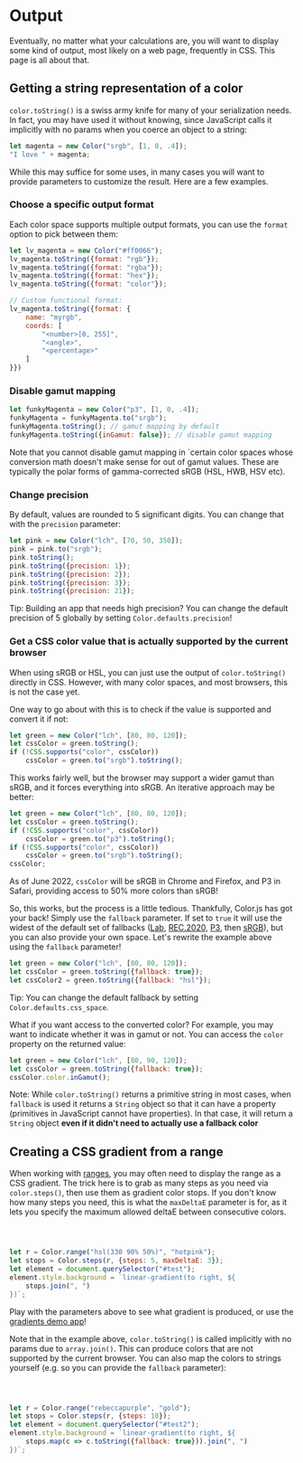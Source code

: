 # Output

Eventually, no matter what your calculations are, you will want to display some kind of output, most likely on a web page,
frequently in CSS. This page is all about that.

## Getting a string representation of a color

`color.toString()` is a swiss army knife for many of your serialization needs.
In fact, you may have used it without knowing, since JavaScript calls it implicitly with no params when you coerce an object to a string:

```js
let magenta = new Color("srgb", [1, 0, .4]);
"I love " + magenta;
```

While this may suffice for some uses, in many cases you will want to provide parameters to customize the result.
Here are a few examples.

### Choose a specific output format

Each color space supports multiple output formats, you can use the `format` option to pick between them:

```js
let lv_magenta = new Color("#ff0066");
lv_magenta.toString({format: "rgb"});
lv_magenta.toString({format: "rgba"});
lv_magenta.toString({format: "hex"});
lv_magenta.toString({format: "color"});

// Custom functional format:
lv_magenta.toString({format: {
	name: "myrgb",
	coords: [
		"<number>[0, 255]",
		"<angle>",
		"<percentage>"
	]
}})
```

### Disable gamut mapping

```js
let funkyMagenta = new Color("p3", [1, 0, .4]);
funkyMagenta = funkyMagenta.to("srgb");
funkyMagenta.toString(); // gamut mapping by default
funkyMagenta.toString({inGamut: false}); // disable gamut mapping
```

Note that you cannot disable gamut mapping in `certain color spaces whose conversion math doesn't make sense for out of gamut values.
These are typically the polar forms of gamma-corrected sRGB (HSL, HWB, HSV etc).

### Change precision

By default, values are rounded to 5 significant digits.
You can change that with the `precision` parameter:

```js
let pink = new Color("lch", [70, 50, 350]);
pink = pink.to("srgb");
pink.toString();
pink.toString({precision: 1});
pink.toString({precision: 2});
pink.toString({precision: 3});
pink.toString({precision: 21});
```

Tip: Building an app that needs high precision? You can change the default precision of 5 globally by setting `Color.defaults.precision`!

### Get a CSS color value that is actually supported by the current browser

When using sRGB or HSL, you can just use the output of `color.toString()` directly in CSS.
However, with many color spaces, and most browsers, this is not the case yet.

One way to go about with this is to check if the value is supported and convert it if not:

```js
let green = new Color("lch", [80, 80, 120]);
let cssColor = green.toString();
if (!CSS.supports("color", cssColor))
	cssColor = green.to("srgb").toString();
```

This works fairly well, but the browser may support a wider gamut than sRGB, and it forces everything into sRGB.
An iterative approach may be better:

```js
let green = new Color("lch", [80, 80, 120]);
let cssColor = green.toString();
if (!CSS.supports("color", cssColor))
	cssColor = green.to("p3").toString();
if (!CSS.supports("color", cssColor))
	cssColor = green.to("srgb").toString();
cssColor;
```
As of June 2022, `cssColor` will be sRGB in Chrome and Firefox, and P3 in Safari, providing access to 50% more colors than sRGB!

So, this works, but the process is a little tedious. Thankfully, Color.js has got your back!
Simply use the `fallback` parameter.
If set to `true` it will use the widest of the default set of fallbacks ([Lab](spaces.html#lab), [REC.2020](spaces.html#rec2020), [P3](spaces.html#p3), then [sRGB](spaces.html#srgb)), but you can also provide your own space.
Let's rewrite the example above using the `fallback` parameter!

```js
let green = new Color("lch", [80, 80, 120]);
let cssColor = green.toString({fallback: true});
let cssColor2 = green.toString({fallback: "hsl"});
```

Tip: You can change the default fallback by setting `Color.defaults.css_space`.

What if you want access to the converted color? For example, you may want to indicate whether it was in gamut or not.
You can access the `color` property on the returned value:

```js
let green = new Color("lch", [80, 90, 120]);
let cssColor = green.toString({fallback: true});
cssColor.color.inGamut();
```

Note: While `color.toString()` returns a primitive string in most cases, when `fallback` is used it returns a `String` object
so that it can have a property (primitives in JavaScript cannot have properties).
In that case, it will return a `String` object **even if it didn't need to actually use a fallback color**

## Creating a CSS gradient from a range

When working with [ranges](interpolation), you may often need to display the range as a CSS gradient.
The trick here is to grab as many steps as you need via `color.steps()`, then use them as gradient color stops.
If you don't know how many steps you need, this is what the `maxDeltaE` parameter is for, as it lets you specify the maximum allowed deltaE between consecutive colors.

<div id="test" style="width: 100%; height: 2em"></div>

```js
let r = Color.range("hsl(330 90% 50%)", "hotpink");
let stops = Color.steps(r, {steps: 5, maxDeltaE: 3});
let element = document.querySelector("#test");
element.style.background = `linear-gradient(to right, ${
	stops.join(", ")
})`;
```

Play with the parameters above to see what gradient is produced, or use the [gradients demo app](/apps/gradients)!

Note that in the example above, `color.toString()` is called implicitly with no params due to `array.join()`.
This can produce colors that are not supported by the current browser.
You can also map the colors to strings yourself (e.g. so you can provide the `fallback` parameter):

<div id="test2" style="width: 100%; height: 2em"></div>

```js
let r = Color.range("rebeccapurple", "gold");
let stops = Color.steps(r, {steps: 10});
let element = document.querySelector("#test2");
element.style.background = `linear-gradient(to right, ${
	stops.map(c => c.toString({fallback: true})).join(", ")
})`;
```
